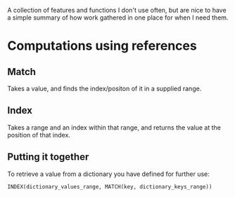 A collection of features and functions I don't use often, but are nice to have a simple summary of how work gathered in one place for when I need them.

# Computations using references

## Match

Takes a value, and finds the index/positon of it in a supplied range.

## Index

Takes a range and an index within that range, and returns the value at the position of that index.

## Putting it together

To retrieve a value from a dictionary you have defined for further use:

`INDEX(dictionary_values_range, MATCH(key, dictionary_keys_range))`
